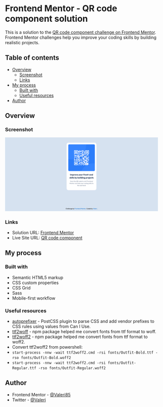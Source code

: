 # Frontend Mentor - QR code component solution

This is a solution to the [QR code component challenge on Frontend Mentor](https://www.frontendmentor.io/challenges/qr-code-component-iux_sIO_H). Frontend Mentor challenges help you improve your coding skills by building realistic projects.

## Table of contents

-   [Overview](#overview)
    -   [Screenshot](#screenshot)
    -   [Links](#links)
-   [My process](#my-process)
    -   [Built with](#built-with)
    -   [Useful resources](#useful-resources)
-   [Author](#author)

## Overview

### Screenshot

![](./screenshot.png)

### Links

-   Solution URL: [Frontend Mentor](https://www.frontendmentor.io/solutions/qr-code-component-xuZMj9lLB)
-   Live Site URL: [QR code component](https://qr-code-component-frontend-mentor.netlify.app/)

## My process

### Built with

-   Semantic HTML5 markup
-   CSS custom properties
-   CSS Grid
-   Sass
-   Mobile-first workflow

### Useful resources

-   [autoprefixer](https://www.npmjs.com/package/autoprefixer) - PostCSS plugin to parse CSS and add vendor prefixes to CSS rules using values from Can I Use.
-   [ttf2woff](https://www.npmjs.com/package/ttf2woff) - npm package helped me convert fonts from ttf format to woff.
-   [ttf2woff2](https://www.npmjs.com/package/ttf2woff2) - npm package helped me convert fonts from ttf format to woff2.
-   Convert ttf2woff2 from powershell:
-   `start-process -nnw -wait ttf2woff2.cmd -rsi fonts/Outfit-Bold.ttf -rso fonts/Outfit-Bold.woff2`
-   `start-process -nnw -wait ttf2woff2.cmd -rsi fonts/Outfit-Regular.ttf -rso fonts/Outfit-Regular.woff2`

## Author

-   Frontend Mentor - [@Valeri85](https://www.frontendmentor.io/profile/Valeri85)
-   Twitter - [@Valeri](https://www.twitter.com/Valeri79125128)
